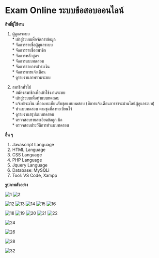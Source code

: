 # Exam Online ระบบข้อสอบออนไลน์

**สิทธิ์ผู้ใช้งาน**  

  1. ผู้ดูแลระบบ  
    * เข้าสู่ระบบเพื่อจัดการข้อมูล  
    * จัดการรายชื่อผู้ดูแลระบบ  
    * จัดการรายชื่อสมาชิก  
    * จัดการหลักสูตร  
    * จัดการแบบทดสอบ  
    * จัดการรายการชำระเงิน  
    * จัดการการแจ้งเตือน  
    * ดูรายงานภาพรวมระบบ

  2. สมาชิกทั่วไป  
    * สมัครสมาชิกเพื่อเข้าใช้งงานระบบ  
    * เข้าสู่ระบบเพื่อทำแบบทดสอบ  
    * แจ้งชำระเงิน เพื่อลงทะเบียนรับชุดแบบทดสอบ (มีการแจ้งเตือนการชำระผ่านไลน์ผู้ดูแลระบบ)  
    * ทำแบบทดสอบ ตามชุดที่ลงทะเบียนไว้  
    * ดูรายงานสรุปแบบทดสอบ  
    * ตรวจสอบรายละเอียดข้อถูก ผิด  
    * ตรวจสอบประวัติการทำแบบทดสอบ

**อื่น ๆ**
  1. Javascript Language
  2. HTML Language
  3. CSS Language
  4. PHP Language
  5. Jquery Language
  6. Database: MySQLi
  7. Tool: VS Code, Xampp

**รูปภาพตัวอย่าง**

![1](https://github.com/ENOMBAN/MY_PROJECT/blob/main/TOTAL/exam%20online/image/100.png)
![2](https://github.com/ENOMBAN/MY_PROJECT/blob/main/TOTAL/exam%20online/image/2.png)
<!-- ![3](https://github.com/ENOMBAN/MY_PROJECT/blob/main/TOTAL/exam%20online/image/3.png)
![4](https://github.com/ENOMBAN/MY_PROJECT/blob/main/TOTAL/exam%20online/image/4.png)
![6](https://github.com/ENOMBAN/MY_PROJECT/blob/main/TOTAL/exam%20online/image/6.png)
![7](https://github.com/ENOMBAN/MY_PROJECT/blob/main/TOTAL/exam%20online/image/7.png)
![8](https://github.com/ENOMBAN/MY_PROJECT/blob/main/TOTAL/exam%20online/image/8.png)
![9](https://github.com/ENOMBAN/MY_PROJECT/blob/main/TOTAL/exam%20online/image/9.png) -->
<!-- ![10](https://github.com/ENOMBAN/MY_PROJECT/blob/main/TOTAL/exam%20online/image/10.png) -->
<!-- ![11](https://github.com/ENOMBAN/MY_PROJECT/blob/main/TOTAL/exam%20online/image/11.png) -->
![12](https://github.com/ENOMBAN/MY_PROJECT/blob/main/TOTAL/exam%20online/image/12.png)
![13](https://github.com/ENOMBAN/MY_PROJECT/blob/main/TOTAL/exam%20online/image/13.png)
![14](https://github.com/ENOMBAN/MY_PROJECT/blob/main/TOTAL/exam%20online/image/14.png)
![15](https://github.com/ENOMBAN/MY_PROJECT/blob/main/TOTAL/exam%20online/image/150.png)
![16](https://github.com/ENOMBAN/MY_PROJECT/blob/main/TOTAL/exam%20online/image/160.png)
<!-- ![17](https://github.com/ENOMBAN/MY_PROJECT/blob/main/TOTAL/exam%20online/image/170.png) -->
![18](https://github.com/ENOMBAN/MY_PROJECT/blob/main/TOTAL/exam%20online/image/180.png)
![19](https://github.com/ENOMBAN/MY_PROJECT/blob/main/TOTAL/exam%20online/image/190.png)
![20](https://github.com/ENOMBAN/MY_PROJECT/blob/main/TOTAL/exam%20online/image/200.png)
![21](https://github.com/ENOMBAN/MY_PROJECT/blob/main/TOTAL/exam%20online/image/210.png)
![22](https://github.com/ENOMBAN/MY_PROJECT/blob/main/TOTAL/exam%20online/image/220.png)
<!-- ![23](https://github.com/ENOMBAN/MY_PROJECT/blob/main/TOTAL/exam%20online/image/23.png) -->
![24](https://github.com/ENOMBAN/MY_PROJECT/blob/main/TOTAL/exam%20online/image/24.png)
<!-- ![25](https://github.com/ENOMBAN/MY_PROJECT/blob/main/TOTAL/exam%20online/image/25.png) -->
![26](https://github.com/ENOMBAN/MY_PROJECT/blob/main/TOTAL/exam%20online/image/26.png)
<!-- ![27](https://github.com/ENOMBAN/MY_PROJECT/blob/main/TOTAL/exam%20online/image/27.png) -->
![28](https://github.com/ENOMBAN/MY_PROJECT/blob/main/TOTAL/exam%20online/image/280.png)
<!-- ![29](https://github.com/ENOMBAN/MY_PROJECT/blob/main/TOTAL/exam%20online/image/29.png) -->
<!-- ![30](https://github.com/ENOMBAN/MY_PROJECT/blob/main/TOTAL/exam%20online/image/30.png) -->
<!-- ![31](https://github.com/ENOMBAN/MY_PROJECT/blob/main/TOTAL/exam%20online/image/31.png) -->
![32](https://github.com/ENOMBAN/MY_PROJECT/blob/main/TOTAL/exam%20online/image/32.png)
